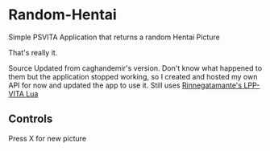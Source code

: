 # Random-Hentai
Simple PSVITA Application that returns a random Hentai Picture


That's really it. 

Source Updated from caghandemir's version. Don't know what happened to them but the application stopped working, so I created and hosted my own API for now and updated the app to use it. Still uses [Rinnegatamante's LPP-VITA Lua](https://github.com/Rinnegatamante/lpp-vita)

## Controls
Press X for new picture
